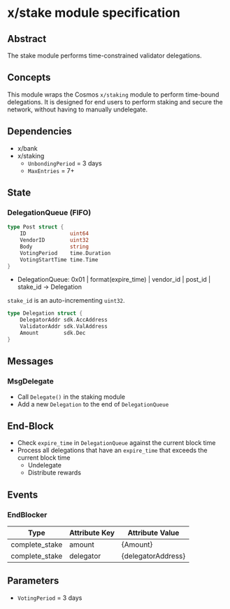 # x/stake module specification

## Abstract

The stake module performs time-constrained validator delegations.

## Concepts

This module wraps the Cosmos `x/staking` module to perform time-bound delegations. It is designed for end users to perform staking and secure the network, without having to manually undelegate. 

## Dependencies

* x/bank
* x/staking
    - `UnbondingPeriod` = 3 days
    - `MaxEntries` = 7+

## State

### DelegationQueue (FIFO)

```go
type Post struct {
	ID              uint64 
	VendorID        uint32 
	Body            string 
	VotingPeriod    time.Duration 
	VotingStartTime time.Time     
}
```

* DelegationQueue: 0x01 | format(expire_time) | vendor_id | post_id | stake_id -> Delegation

`stake_id` is an auto-incrementing `uint32`.

```go
type Delegation struct {
    DelegatorAddr sdk.AccAddress
    ValidatorAddr sdk.ValAddress
    Amount        sdk.Dec
}
```

## Messages

### MsgDelegate

* Call `Delegate()` in the staking module
* Add a new `Delegation` to the end of `DelegationQueue`

## End-Block

* Check `expire_time` in `DelegationQueue` against the current block time
* Process all delegations that have an `expire_time` that exceeds the current block time
    - Undelegate
    - Distribute rewards

## Events

### EndBlocker

| Type              | Attribute Key         | Attribute Value           |
| ----------------- | --------------------- | ------------------------- |
| complete_stake    | amount                | {Amount}                  |
| complete_stake    | delegator             | {delegatorAddress}        |

## Parameters

* `VotingPeriod` = 3 days
